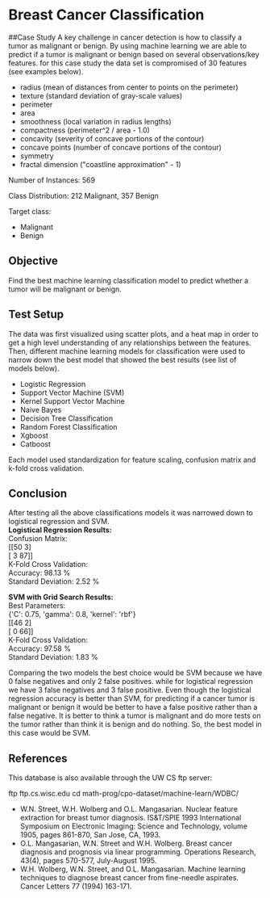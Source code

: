 # Breast Cancer Classification
##Case Study
A key challenge in cancer detection is how to classify a tumor as malignant or benign.
By using machine learning we are able to predict if a tumor is malignant or benign
based on several observations/key features. for this case study the data set is compromised
of 30 features (see examples below).
  - radius (mean of distances from center to points on the perimeter)
  - texture (standard deviation of gray-scale values)
  - perimeter
  - area
  - smoothness (local variation in radius lengths)
  - compactness (perimeter^2 / area - 1.0)
  - concavity (severity of concave portions of the contour)
  - concave points (number of concave portions of the contour)
  - symmetry 
  - fractal dimension ("coastline approximation" - 1)

Number of Instances: 569

Class Distribution: 212 Malignant, 357 Benign

Target class:
   - Malignant
   - Benign

## Objective
Find the best machine learning classification model to predict whether a tumor will
be malignant or benign. 

## Test Setup
The data was first visualized using scatter plots, and a heat map in order to get
a high level understanding of any relationships between the features. Then, different
machine learning models for classification were used to narrow down the best model
that showed the best results (see list of models below).
* Logistic Regression
* Support Vector Machine (SVM)
* Kernel Support Vector Machine
* Naive Bayes
* Decision Tree Classification
* Random Forest Classification
* Xgboost
* Catboost

Each model used standardization for feature scaling, confusion matrix 
and k-fold cross validation. 

## Conclusion
After testing all the above classifications models it was narrowed down
to logistical regression and SVM. <br />
**Logistical Regression Results:** <br />
Confusion Matrix: <br />
[[50  3] <br />
 [ 3 87]] <br />
K-Fold Cross Validation: <br />
Accuracy: 98.13 % <br />
Standard Deviation: 2.52 % <br />

**SVM with Grid Search Results:** <br />
Best Parameters: <br />
{'C': 0.75, 'gamma': 0.8, 'kernel': 'rbf'} <br />
[[46  2] <br />
 [ 0 66]] <br />
K-Fold Cross Validation: <br />
Accuracy: 97.58 % <br />
Standard Deviation: 1.83 % <br />

Comparing the two models the best choice would be SVM because we have 0 false negatives
and only 2 false positives. while for logistical regression we have 3 false negatives
and 3 false positive. Even though the logistical regression accuracy is better than SVM,
for predicting if a cancer tumor is malignant or benign it would
be better to have a false positive rather than a false negative. It is better
to think a tumor is malignant and do more tests on the tumor rather than think it is
benign and do nothing. So, the best model in this case would be SVM.




## References
This database is also available through the UW CS ftp server:

ftp ftp.cs.wisc.edu
cd math-prog/cpo-dataset/machine-learn/WDBC/

   - W.N. Street, W.H. Wolberg and O.L. Mangasarian. Nuclear feature extraction 
     for breast tumor diagnosis. IS&T/SPIE 1993 International Symposium on 
     Electronic Imaging: Science and Technology, volume 1905, pages 861-870,
     San Jose, CA, 1993.
   - O.L. Mangasarian, W.N. Street and W.H. Wolberg. Breast cancer diagnosis and 
     prognosis via linear programming. Operations Research, 43(4), pages 570-577, 
     July-August 1995.
   - W.H. Wolberg, W.N. Street, and O.L. Mangasarian. Machine learning techniques
     to diagnose breast cancer from fine-needle aspirates. Cancer Letters 77 (1994) 
     163-171.
